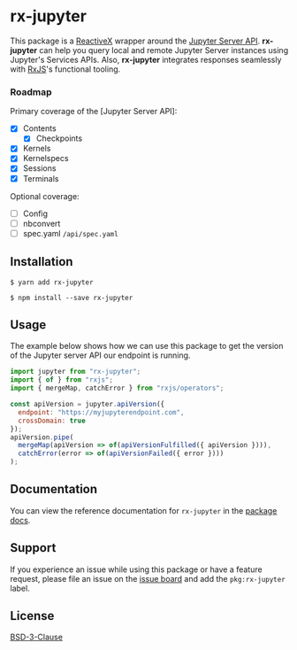 # rx-jupyter

This package is a [ReactiveX](http://reactivex.io/) wrapper around the [Jupyter Server API](http://jupyter-api.surge.sh/). **rx-jupyter** can help you query local and remote Jupyter Server instances using Jupyter's Services APIs. Also, **rx-jupyter** integrates responses seamlessly with [RxJS](https://rxjs-dev.firebaseapp.com/)'s functional tooling.

### Roadmap

Primary coverage of the [Jupyter Server API]:

- [x] Contents
  - [x] Checkpoints
- [x] Kernels
- [x] Kernelspecs
- [x] Sessions
- [x] Terminals

Optional coverage:

- [ ] Config
- [ ] nbconvert
- [ ] spec.yaml `/api/spec.yaml`

## Installation

```
$ yarn add rx-jupyter
```

```
$ npm install --save rx-jupyter
```

## Usage

The example below shows how we can use this package to get the version of the Jupyter server API our endpoint is running.

```javascript
import jupyter from "rx-jupyter";
import { of } from "rxjs";
import { mergeMap, catchError } from "rxjs/operators";

const apiVersion = jupyter.apiVersion({
  endpoint: "https://myjupyterendpoint.com",
  crossDomain: true
});
apiVersion.pipe(
  mergeMap(apiVersion => of(apiVersionFulfilled({ apiVersion }))),
  catchError(error => of(apiVersionFailed({ error })))
);
```

## Documentation

You can view the reference documentation for `rx-jupyter` in the [package docs](https://packages.nteract.io/modules/rx_jupyter).

## Support

If you experience an issue while using this package or have a feature request, please file an issue on the [issue board](https://github.com/nteract/nteract/issues/new/choose) and add the `pkg:rx-jupyter` label.

## License

[BSD-3-Clause](https://choosealicense.com/licenses/bsd-3-clause/)
